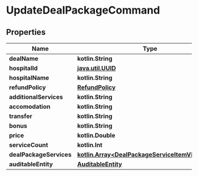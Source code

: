 
# UpdateDealPackageCommand

## Properties
Name | Type | Description | Notes
------------ | ------------- | ------------- | -------------
**dealName** | **kotlin.String** |  |  [optional]
**hospitalId** | [**java.util.UUID**](java.util.UUID.md) |  |  [optional]
**hospitalName** | **kotlin.String** |  |  [optional]
**refundPolicy** | [**RefundPolicy**](RefundPolicy.md) |  |  [optional]
**additionalServices** | **kotlin.String** |  |  [optional]
**accomodation** | **kotlin.String** |  |  [optional]
**transfer** | **kotlin.String** |  |  [optional]
**bonus** | **kotlin.String** |  |  [optional]
**price** | **kotlin.Double** |  |  [optional]
**serviceCount** | **kotlin.Int** |  |  [optional]
**dealPackageServices** | [**kotlin.Array&lt;DealPackageServiceItemViewModel&gt;**](DealPackageServiceItemViewModel.md) |  |  [optional]
**auditableEntity** | [**AuditableEntity**](AuditableEntity.md) |  |  [optional]



